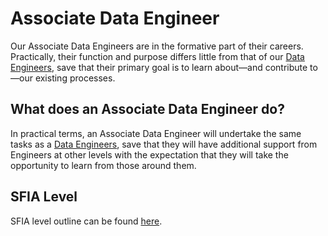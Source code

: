 # Associate Data Engineer

Our Associate Data Engineers are in the formative part of their careers.
Practically, their function and purpose differs little from that of our
[Data Engineers](data_engineer.md), save that their primary goal is to learn
about—and contribute to—our existing processes.

## What does an Associate Data Engineer do?

In practical terms, an Associate Data Engineer will undertake the same tasks as
a [Data Engineers](data_engineer.md), save that they will have additional
support from Engineers at other levels with the expectation that they will take
the opportunity to learn from those around them.

## SFIA Level

SFIA level outline can be found [here](sfia/sfia_associate_data_engineer.md).
